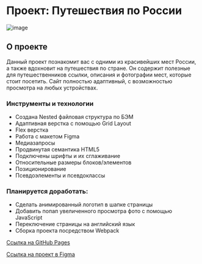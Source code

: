 # Проект: Путешествия по России

![image](https://user-images.githubusercontent.com/96446476/235229451-f745b1e3-21c6-4ed1-a3ac-d86b7706dc40.png)



## О проекте
Данный проект познакомит вас с одними из красивейших мест России, а также вдохновит на путешествия по стране. Он содержит полезные для путешественников ссылки, описания и  фотографии мест, которые стоит посетить. Сайт полностью адаптивный, с возможностью просмотра на любых устройствах.

### Инструменты и технологии

* Создана Nested файловая структура по БЭМ
* Адаптивная верстка с помощью Grid Layout
* Flex верстка
* Работа с макетом Figma
* Медиазапросы
* Продвинутая семантика HTML5
* Подключены шрифты и их сглаживание
* Относительные размеры блоков/элементов
* Позиционирование
* Псевдоэлементы и псевдоклассы

### Планируется доработать:
* Сделать анимированный логотип в шапке страницы
* Добавить попап увеличенного просмотра фото с помощью JavaScript
* Переключение страницы на английский язык
* Сборка проекта посредством Webpack

[Ссылка на GitHub Pages](https://kavtsure.github.io/russian-travel/)

[Ссылка на проект в Figma](https://www.figma.com/file/5S2WSbEFL6awjVWJ0NWL8Q/Sprint-3_-Russia-_-desktop-%2B-mobile?node-id=28503%3A0)
